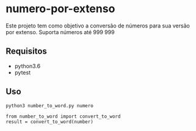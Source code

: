 # numero-por-extenso
Este projeto tem como objetivo a conversão de números para sua versão por extenso. Suporta números até 999 999

## Requisitos
- python3.6
- pytest

## Uso
```
python3 number_to_word.py numero
```
```
from number_to_word import convert_to_word
result = convert_to_word(number)
```
